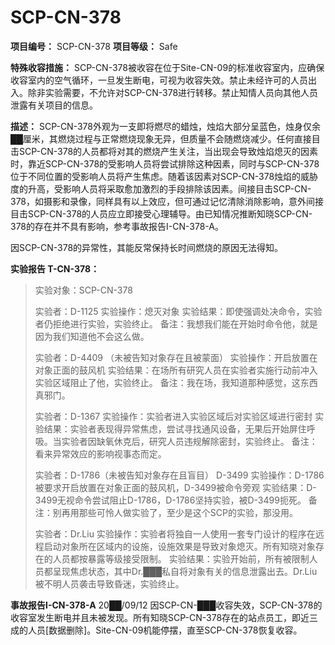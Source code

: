 # SCP-CN-378


**项目编号：** SCP-CN-378
**项目等级：** Safe

**特殊收容措施：** SCP-CN-378被收容在位于Site-CN-09的标准收容室内，应确保收容室内的空气循环，一旦发生断电，可视为收容失效。禁止未经许可的人员出入。除非实验需要，不允许对SCP-CN-378进行转移。禁止知情人员向其他人员泄露有关项目的信息。

**描述：** SCP-CN-378外观为一支即将燃尽的蜡烛，烛焰大部分呈蓝色，烛身仅余██厘米，其燃烧过程与正常燃烧现象无异，但质量不会随燃烧减少。任何直接目击SCP-CN-378的人员都将对其的燃烧产生关注，当出现会导致烛焰熄灭的因素时，靠近SCP-CN-378的受影响人员将尝试排除这种因素，同时与SCP-CN-378位于不同位置的受影响人员将产生焦虑。随着该因素对SCP-CN-378烛焰的威胁度的升高，受影响人员将采取愈加激烈的手段排除该因素。间接目击SCP-CN-378，如摄影和录像，同样具有以上效应，但可通过记忆清除消除影响，意外间接目击SCP-CN-378的人员应立即接受心理辅导。由已知情况推断知晓SCP-CN-378的存在并不具有影响，参考事故报告I-CN-378-A。

因SCP-CN-378的异常性，其能反常保持长时间燃烧的原因无法得知。

**实验报告 T-CN-378：** 


> 实验对象：SCP-CN-378
> 
> 实验者：D-1125
实验操作：熄灭对象
实验结果：即使强调处决命令，实验者仍拒绝进行实验，实验终止。
备注：我想我们能在开始时命令他，就是因为我们知道他不会这么做。
> 
> 实验者：D-4409 （未被告知对象存在且被蒙面）
实验操作：开启放置在对象正面的鼓风机
实验结果：在场所有研究人员在实验者实施行动前冲入实验区域阻止了他，实验终止。
备注：我在场，我知道那种感觉，这东西真邪门。
> 
> 实验者：D-1367
实验操作：实验者进入实验区域后对实验区域进行密封
实验结果：实验者表现得异常焦虑，尝试寻找通风设备，无果后开始屏住呼吸。当实验者因缺氧休克后，研究人员违规解除密封，实验终止。
备注：看来异常效应的影响视事态而定。
> 
> 实验者：D-1786（未被告知对象存在且盲目） D-3499
实验操作：D-1786被要求开启放置在对象正面的鼓风机，D-3499被命令旁观
实验结果：D-3499无视命令尝试阻止D-1786，D-1786坚持实验，被D-3499扼死。
备注：别再用那些可怜人做实验了，至少是这个SCP的实验，那没用。
> 
> 实验者：Dr.Liu
实验操作：实验者将独自一人使用一套专门设计的程序在远程启动对象所在区域内的设施，设施效果是导致对象熄灭。所有知晓对象存在的人员都按暴露等级接受限制。
实验结果：实验开始前，所有被限制人员都呈现焦虑状态，其中Dr.███私自将对象有关的信息泄露出去。Dr.Liu被不明人员袭击导致昏迷，实验终止。
> 

**事故报告I-CN-378-A** 
20██/09/12
因SCP-CN-███收容失效，SCP-CN-378的收容室发生断电并且未被发现。所有知晓SCP-CN-378存在的站点员工，即近三成的人员[数据删除]。Site-CN-09机能停摆，直至SCP-CN-378恢复收容。



